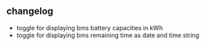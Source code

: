 ## changelog

- toggle for displaying bms battery capacities in kWh
- toggle for displaying bms remaining time as date and time string